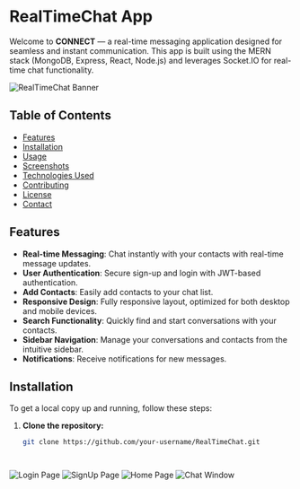 # RealTimeChat App

Welcome to **CONNECT** — a real-time messaging application designed for seamless and instant communication. This app is built using the MERN stack (MongoDB, Express, React, Node.js) and leverages Socket.IO for real-time chat functionality.

![RealTimeChat Banner](![image](https://github.com/user-attachments/assets/558ed542-df41-4816-aa7f-d359c65b217a)
) <!-- Optional: Add a banner image or a screenshot of your app -->

## Table of Contents

- [Features](#features)
- [Installation](#installation)
- [Usage](#usage)
- [Screenshots](#screenshots)
- [Technologies Used](#technologies-used)
- [Contributing](#contributing)
- [License](#license)
- [Contact](#contact)

## Features

- **Real-time Messaging**: Chat instantly with your contacts with real-time message updates.
- **User Authentication**: Secure sign-up and login with JWT-based authentication.
- **Add Contacts**: Easily add contacts to your chat list.
- **Responsive Design**: Fully responsive layout, optimized for both desktop and mobile devices.
- **Search Functionality**: Quickly find and start conversations with your contacts.
- **Sidebar Navigation**: Manage your conversations and contacts from the intuitive sidebar.
- **Notifications**: Receive notifications for new messages.

## Installation

To get a local copy up and running, follow these steps:

1. **Clone the repository:**

   ```bash
   git clone https://github.com/your-username/RealTimeChat.git




![Login Page](https://github.com/user-attachments/assets/49b53cdd-7de8-42ec-9640-7d80afc18a41)
![SignUp Page](https://github.com/user-attachments/assets/365eeb7a-f135-45d2-909a-ecd3b20e2f40)
![Home Page](https://github.com/user-attachments/assets/f9eb97c6-32fa-496f-9ddf-5eec00326605)
![Chat Window](https://github.com/user-attachments/assets/07ed415d-7734-4988-a385-754688c55a9c)
